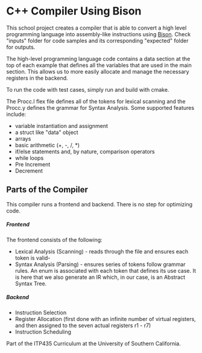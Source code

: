 # C++ Compiler Using Bison

This school project creates a compiler that is able to convert a high level programming language into assembly-like instructions using [Bison](https://www.gnu.org/software/bison/). Check "inputs" folder for code samples and its corresponding "expected" folder for outputs. 

The high-level programming language code contains a data section at the top of each example that defines all the variables that are used in the main section. This allows us to more easily allocate and manage the necessary registers in the backend. 

To run the code with test cases, simply run and build with cmake.

The Procc.l flex file defines all of the tokens for lexical scanning and the Procc.y defines the grammar for Syntax Analysis. Some supported features include:
- variable instantiation and assignment
- a struct like "data" object
- arrays
- basic arithmetic (+, -, /, *)
- if/else statements and, by nature, comparison operators
- while loops
- Pre Increment
- Decrement

## Parts of the Compiler

This compiler runs a frontend and backend. There is no step for optimizing code.

##### Frontend

The frontend consists of the following:
- Lexical Analysis (Scanning) - reads through the file and ensures each token is valid-
- Syntax Analysis (Parsing) - ensures series of tokens follow grammar rules. An enum is associated with each token that defines its use case. It is here that we also generate an  IR which, in our case, is an Abstract Syntax Tree.

##### Backend
- Instruction Selection
- Register Allocation (first done with an infinite number of virtual registers, and then assigned to the seven actual registers r1 - r7)
- Instruction Scheduling


Part of the ITP435 Curriculum at the University of Southern California.



